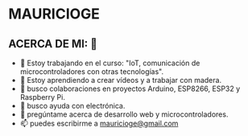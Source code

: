 # MAURICIOGE

## ACERCA DE MI: 🚀
- 🔭 Estoy trabajando en el curso: "IoT, comunicación de microcontroladores con otras tecnologías".
- 🌱 Estoy aprendiendo a crear vídeos y a trabajar con madera.
- 🤝 busco colaboraciones en proyectos Arduino, ESP8266, ESP32 y Raspberry Pi.
- 🤔 busco ayuda con electrónica.
- 💬 pregúntame acerca de desarrollo web y microcontroladores.
- 📫 puedes escribirme a mauricioge@gmail.com
